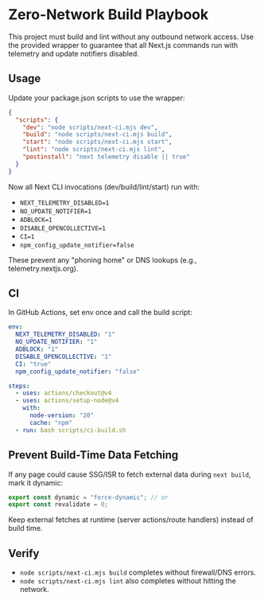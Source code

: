 # Zero-Network Build Playbook

This project must build and lint without any outbound network access. Use the provided wrapper to guarantee that all Next.js commands run with telemetry and update notifiers disabled.

## Usage

Update your package.json scripts to use the wrapper:

```json
{
  "scripts": {
    "dev": "node scripts/next-ci.mjs dev",
    "build": "node scripts/next-ci.mjs build",
    "start": "node scripts/next-ci.mjs start",
    "lint": "node scripts/next-ci.mjs lint",
    "postinstall": "next telemetry disable || true"
  }
}
```

Now all Next CLI invocations (dev/build/lint/start) run with:
- `NEXT_TELEMETRY_DISABLED=1`
- `NO_UPDATE_NOTIFIER=1`
- `ADBLOCK=1`
- `DISABLE_OPENCOLLECTIVE=1`
- `CI=1`
- `npm_config_update_notifier=false`

These prevent any "phoning home" or DNS lookups (e.g., telemetry.nextjs.org).

## CI

In GitHub Actions, set env once and call the build script:
```yaml
env:
  NEXT_TELEMETRY_DISABLED: "1"
  NO_UPDATE_NOTIFIER: "1"
  ADBLOCK: "1"
  DISABLE_OPENCOLLECTIVE: "1"
  CI: "true"
  npm_config_update_notifier: "false"

steps:
  - uses: actions/checkout@v4
  - uses: actions/setup-node@v4
    with:
      node-version: "20"
      cache: "npm"
  - run: bash scripts/ci-build.sh
```

## Prevent Build-Time Data Fetching

If any page could cause SSG/ISR to fetch external data during `next build`, mark it dynamic:
```ts
export const dynamic = "force-dynamic"; // or
export const revalidate = 0;
```

Keep external fetches at runtime (server actions/route handlers) instead of build time.

## Verify

- `node scripts/next-ci.mjs build` completes without firewall/DNS errors.
- `node scripts/next-ci.mjs lint` also completes without hitting the network.
